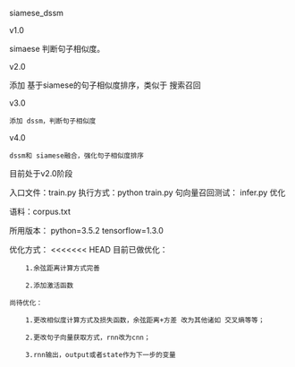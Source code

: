 ﻿siamese_dssm
 
v1.0

   simaese 判断句子相似度。

v2.0

   添加 基于siamese的句子相似度排序，类似于 搜索召回

v3.0
    
    添加 dssm，判断句子相似度

v4.0
    
    dssm和 siamese融合，强化句子相似度排序
 
 
 目前处于v2.0阶段
 
 入口文件：train.py     执行方式：python train.py
 句向量召回测试：    infer.py
优化

 语料：corpus.txt

所用版本：
    python=3.5.2
    tensorflow=1.3.0

优化方式：
<<<<<<< HEAD
    目前已做优化：
        
        1.余弦距离计算方式完善
        
        2.添加激活函数
        
    尚待优化：

	    1.更改相似度计算方式及损失函数，余弦距离+方差 改为其他诸如 交叉熵等等；

        2.更改句子向量获取方式，rnn改为cnn；

	    3.rnn输出，output或者state作为下一步的变量

